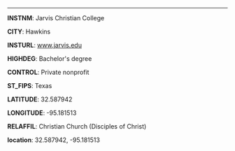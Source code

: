 
---
**INSTNM**: Jarvis Christian College

**CITY**: Hawkins

**INSTURL**: www.jarvis.edu

**HIGHDEG**: Bachelor's degree

**CONTROL**: Private nonprofit

**ST_FIPS**: Texas

**LATITUDE**: 32.587942

**LONGITUDE**: -95.181513

**RELAFFIL**: Christian Church (Disciples of Christ)

**location**: 32.587942, -95.181513